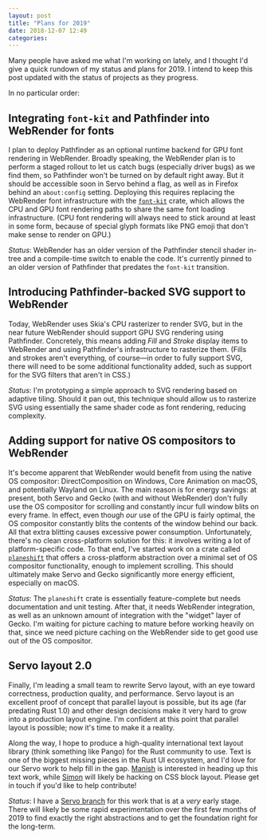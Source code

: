 ```yaml
---
layout: post
title: "Plans for 2019"
date: 2018-12-07 12:49
categories:
---
```


Many people have asked me what I'm working on lately, and I thought I'd give a quick rundown of my
status and plans for 2019. I intend to keep this post updated with the status of projects as they
progress.

In no particular order:

## Integrating `font-kit` and Pathfinder into WebRender for fonts

I plan to deploy Pathfinder as an optional runtime backend for GPU font rendering in WebRender.
Broadly speaking, the WebRender plan is to perform a staged rollout to let us catch bugs
(especially driver bugs) as we find them, so Pathfinder won't be turned on by default right away.
But it should be accessible soon in Servo behind a flag, as well as in Firefox behind an
`about:config` setting. Deploying this requires replacing the WebRender font infrastructure with
the [`font-kit`] crate, which allows the CPU and GPU font rendering paths to share the same font
loading infrastructure. (CPU font rendering will always need to stick around at least in some form,
because of special glyph formats like PNG emoji that don't make sense to render on GPU.)

*Status*: WebRender has an older version of the Pathfinder stencil shader in-tree and a
compile-time switch to enable the code. It's currently pinned to an older version of Pathfinder
that predates the `font-kit` transition.

## Introducing Pathfinder-backed SVG support to WebRender

Today, WebRender uses Skia's CPU rasterizer to render SVG, but in the near future WebRender should
support GPU SVG rendering using Pathfinder. Concretely, this means adding *Fill* and *Stroke*
display items to WebRender and using Pathfinder's infrastructure to rasterize them. (Fills and
strokes aren't everything, of course—in order to fully support SVG, there will need to be some
additional functionality added, such as support for the SVG filters that aren't in CSS.)

*Status*: I'm prototyping a simple approach to SVG rendering based on adaptive tiling. Should it
pan out, this technique should allow us to rasterize SVG using essentially the same shader code as
font rendering, reducing complexity.

## Adding support for native OS compositors to WebRender

It's become apparent that WebRender would benefit from using the native OS compositor:
DirectComposition on Windows, Core Animation on macOS, and potentially Wayland on Linux. The main
reason is for energy savings: at present, both Servo and Gecko (with and without WebRender) don't
fully use the OS compositor for scrolling and constantly incur full window blits on every frame.
In effect, even though *our* use of the GPU is fairly optimal, the OS compositor constantly blits
the contents of the window behind our back. All that extra blitting causes excessive power
consumption. Unfortunately, there's no clean cross-platform solution for this: it involves writing
a lot of platform-specific code. To that end, I've started work on a crate called [`planeshift`]
that offers a cross-platform abstraction over a minimal set of OS compositor functionality, enough
to implement scrolling. This should ultimately make Servo and Gecko significantly more energy
efficient, especially on macOS.

*Status*: The `planeshift` crate is essentially feature-complete but needs documentation and unit
testing. After that, it needs WebRender integration, as well as an unknown amount of integration
with the "widget" layer of Gecko. I'm waiting for picture caching to mature before working heavily
on that, since we need picture caching on the WebRender side to get good use out of the OS
compositor.

## Servo layout 2.0

Finally, I'm leading a small team to rewrite Servo layout, with an eye toward correctness,
production quality, and performance. Servo layout is an excellent proof of concept that parallel
layout is possible, but its age (far predating Rust 1.0) and other design decisions make it very
hard to grow into a production layout engine. I'm confident at this point that parallel layout is
possible; now it's time to make it a reality.

Along the way, I hope to produce a high-quality international text layout library (think something
like Pango) for the Rust community to use. Text is one of the biggest missing pieces in the Rust
UI ecosystem, and I'd love for our Servo work to help fill in the gap. [Manish] is interested in
heading up this text work, while [Simon] will likely be hacking on CSS block layout. Please get in
touch if you'd like to help contribute!

*Status*: I have a [Servo branch] for this work that is at a *very* early stage. There will likely
be some rapid experimentation over the first few months of 2019 to find exactly the right
abstractions and to get the foundation right for the long-term.

[`font-kit`]: http://github.com/pcwalton/font-kit

[`planeshift`]: http://github.com/pcwalton/planeshift

[Manish]: http://twitter.com/Manishearth

[Simon]: http://twitter.com/SimonSapin

[Servo branch]: https://github.com/pcwalton/servo/tree/layout-revamp-prototype
